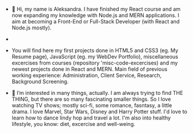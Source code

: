 - 👋 Hi, my name is Aleksandra. I have finished my React course and am now expanding my knowledge with Node.js and MERN applications. I aim at becoming a Front-End or Full-Stack Developer (with React and Node.js mostly).
- 
- You will find here my first projects done in HTML5 and CSS3 (eg. My Resume page), JavaScript (eg. my WebDev Portfolio), miscellaneous excercises from courses (repository 'misc-code-excercises) and my newest projects done in React and MERN. Main field of previous working experience: Administration, Client Service, Research, Background Screening.

- 👀 I’m interested in many things, actually. I am always trying to find THE THING, but there are so many fascinating smaller things. So I love watching TV shows; mostly sci-fi, some romance, fasntasy, a little drama. I love Marvel, Star Wars, Disney and Harry Potter stuff. I'd love to learn how to dance lindy hop and travel a lot. I'm also into healthy lifestyle, you know: diet, excercise and well-weing.

<!---
Nikara4/Nikara4 is a ✨ special ✨ repository because its `README.md` (this file) appears on your GitHub profile.
You can click the Preview link to take a look at your changes.
--->
